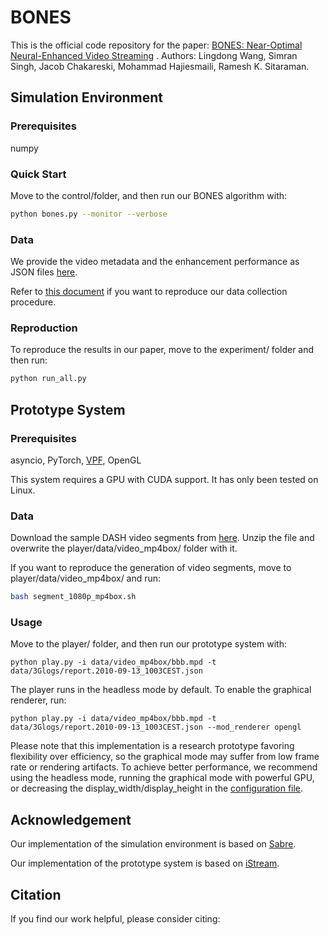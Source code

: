 # BONES

This is the official code repository for the paper: 
[BONES: Near-Optimal Neural-Enhanced Video Streaming](https://arxiv.org/abs/2310.09920) .
Authors: Lingdong Wang, Simran Singh, Jacob Chakareski, Mohammad Hajiesmaili, Ramesh K. Sitaraman.


## Simulation Environment

### Prerequisites

numpy

### Quick Start

Move to the control/folder, and then run our BONES algorithm with:

```bash
python bones.py --monitor --verbose
```


### Data

We provide the video metadata and the enhancement performance as JSON files [here](data/bbb/).

Refer to [this document](doc/enhance.md) if you want to reproduce our data collection procedure. 


### Reproduction

To reproduce the results in our paper, move to the experiment/ folder and then run:

```bash
python run_all.py
```

## Prototype System 

### Prerequisites

asyncio,
PyTorch, [VPF](https://github.com/NVIDIA/VideoProcessingFramework), OpenGL

This system requires a GPU with CUDA support. It has only been tested on Linux.

### Data

Download the sample DASH video segments from [here](https://www.dropbox.com/scl/fi/9r2dyjmc05ch6gm1u6dxf/video_mp4box.zip?rlkey=72rnalr0cex3nc1i7u1u70333&dl=0).
Unzip the file and overwrite the player/data/video_mp4box/ folder with it.

If you want to reproduce the generation of video segments, move to player/data/video_mp4box/ and run:

```bash
bash segment_1080p_mp4box.sh
```


### Usage

Move to the player/ folder, and then run our prototype system with:

```
python play.py -i data/video_mp4box/bbb.mpd -t data/3Glogs/report.2010-09-13_1003CEST.json
```

The player runs in the headless mode by default.
To enable the graphical renderer, run:

```
python play.py -i data/video_mp4box/bbb.mpd -t data/3Glogs/report.2010-09-13_1003CEST.json --mod_renderer opengl
```

Please note that this implementation is a research prototype favoring flexibility over efficiency, 
so the graphical mode may suffer from low frame rate or rendering artifacts.
To achieve better performance, we recommend using the headless mode, running the graphical mode with powerful GPU, or decreasing the display_width/display_height in the [configuration file](player/istream_player/config/config.py).


## Acknowledgement

Our implementation of the simulation environment is based on [Sabre](https://github.com/UMass-LIDS/sabre).

Our implementation of the prototype system is based on [iStream](https://github.com/NetMedia-Sys-Lab/istream-player).


## Citation

If you find our work helpful, please consider citing:

```
```
